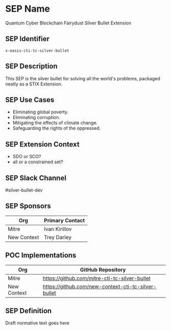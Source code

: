 # SEP Name
Quantum Cyber Blockchain Fairydust Silver Bullet Extension

## SEP Identifier
`x-oasis-cti-tc-silver-bullet`

## SEP Description
This SEP is the silver bullet for solving all the world's problems,
packaged neatly as a STIX Extension.

## SEP Use Cases
* Eliminating global poverty.
* Eliminating corruption.
* Mitigating the effects of climate change.
* Safeguarding the rights of the oppressed.

## SEP Extension Context
* SDO or SCO?
* all or a constrained set?

## SEP Slack Channel
#silver-bullet-dev

## SEP Sponsors
Org | Primary Contact
--- | ---------------
Mitre | Ivan Kirillov
New Context | Trey Darley

## POC Implementations
Org | GitHub Repository
--- | -----------------
Mitre | https://github.com/mitre-cti-tc-silver-bullet
New Context | https://github.com/new-context-cti-tc-silver-bullet

## SEP Definition
Draft normative text goes here
